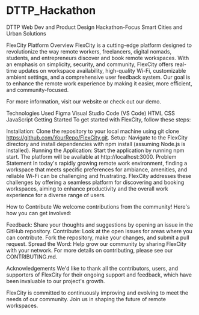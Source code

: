 # DTTP_Hackathon
DTTP Web Dev and Product Design Hackathon-Focus Smart Cities and Urban Solutions

FlexCity Platform
Overview
FlexCity is a cutting-edge platform designed to revolutionize the way remote workers, freelancers, digital nomads, students, and entrepreneurs discover and book remote workspaces. With an emphasis on simplicity, security, and community, FlexCity offers real-time updates on workspace availability, high-quality Wi-Fi, customizable ambient settings, and a comprehensive user feedback system. Our goal is to enhance the remote work experience by making it easier, more efficient, and community-focused.

For more information, visit our website or check out our demo.

Technologies Used
Figma
Visual Studio Code (VS Code)
HTML
CSS
JavaScript
Getting Started
To get started with FlexCity, follow these steps:

Installation: Clone the repository to your local machine using git clone https://github.com/YourRepo/FlexCity.git.
Setup: Navigate to the FlexCity directory and install dependencies with npm install (assuming Node.js is installed).
Running the Application: Start the application by running npm start. The platform will be available at http://localhost:3000.
Problem Statement
In today's rapidly growing remote work environment, finding a workspace that meets specific preferences for ambiance, amenities, and reliable Wi-Fi can be challenging and frustrating. FlexCity addresses these challenges by offering a seamless platform for discovering and booking workspaces, aiming to enhance productivity and the overall work experience for a diverse range of users.

How to Contribute
We welcome contributions from the community! Here's how you can get involved:

Feedback: Share your thoughts and suggestions by opening an issue in the GitHub repository.
Contribute: Look at the open issues for areas where you can contribute. Fork the repository, make your changes, and submit a pull request.
Spread the Word: Help grow our community by sharing FlexCity with your network.
For more details on contributing, please see our CONTRIBUTING.md.

Acknowledgements
We'd like to thank all the contributors, users, and supporters of FlexCity for their ongoing support and feedback, which have been invaluable to our project's growth.

FlexCity is committed to continuously improving and evolving to meet the needs of our community. Join us in shaping the future of remote workspaces.